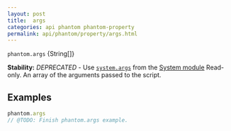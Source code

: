 ```yaml
---
layout: post
title:  args
categories: api phantom phantom-property
permalink: api/phantom/property/args.html
---
```


`phantom.args` {String[]}

**Stability:** _DEPRECATED_ - Use [`system.args`](API-Reference-system#wiki-system-args) from the [System module](API-Reference-system)
Read-only. An array of the arguments passed to the script.

## Examples

```javascript
phantom.args
// @TODO: Finish phantom.args example.
```








